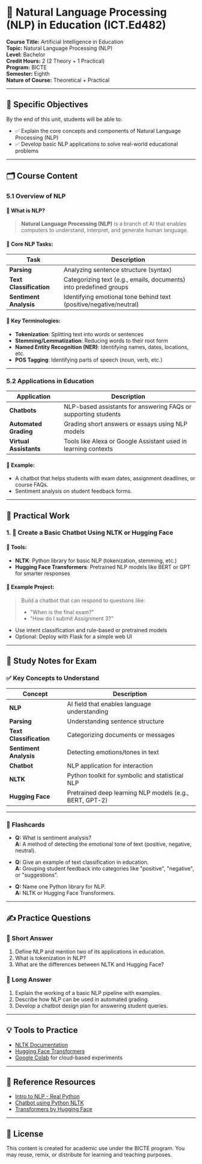 # 💬 Natural Language Processing (NLP) in Education (ICT.Ed482)

**Course Title:** Artificial Intelligence in Education  
**Topic:** Natural Language Processing (NLP)  
**Level:** Bachelor  
**Credit Hours:** 2 (2 Theory + 1 Practical)  
**Program:** BICTE  
**Semester:** Eighth  
**Nature of Course:** Theoretical + Practical  

---

## 🎯 Specific Objectives

By the end of this unit, students will be able to:

- ✅ Explain the core concepts and components of Natural Language Processing (NLP)  
- ✅ Develop basic NLP applications to solve real-world educational problems

---

## 🗂️ Course Content

### 5.1 Overview of NLP

#### 🔸 What is NLP?

> **Natural Language Processing (NLP)** is a branch of AI that enables computers to understand, interpret, and generate human language.

#### 🔸 Core NLP Tasks:

| Task                | Description |
|---------------------|-------------|
| **Parsing**         | Analyzing sentence structure (syntax) |
| **Text Classification** | Categorizing text (e.g., emails, documents) into predefined groups |
| **Sentiment Analysis** | Identifying emotional tone behind text (positive/negative/neutral) |

#### 🔸 Key Terminologies:
- **Tokenization**: Splitting text into words or sentences  
- **Stemming/Lemmatization**: Reducing words to their root form  
- **Named Entity Recognition (NER)**: Identifying names, dates, locations, etc.  
- **POS Tagging**: Identifying parts of speech (noun, verb, etc.)

---

### 5.2 Applications in Education

| Application         | Description |
|---------------------|-------------|
| **Chatbots**        | NLP-based assistants for answering FAQs or supporting students |
| **Automated Grading** | Grading short answers or essays using NLP models |
| **Virtual Assistants** | Tools like Alexa or Google Assistant used in learning contexts |

#### 🔸 Example:
- A chatbot that helps students with exam dates, assignment deadlines, or course FAQs.
- Sentiment analysis on student feedback forms.

---

## 🧪 Practical Work

### 1. 🤖 Create a Basic Chatbot Using NLTK or Hugging Face

#### 📌 Tools:
- **NLTK**: Python library for basic NLP (tokenization, stemming, etc.)
- **Hugging Face Transformers**: Pretrained NLP models like BERT or GPT for smarter responses

#### 📌 Example Project:
> Build a chatbot that can respond to questions like:
> - "When is the final exam?"
> - "How do I submit Assignment 3?"

- Use intent classification and rule-based or pretrained models
- Optional: Deploy with Flask for a simple web UI

---

## 📝 Study Notes for Exam

### ✅ Key Concepts to Understand

| Concept               | Description |
|------------------------|-------------|
| **NLP**               | AI field that enables language understanding |
| **Parsing**           | Understanding sentence structure |
| **Text Classification** | Categorizing documents or messages |
| **Sentiment Analysis** | Detecting emotions/tones in text |
| **Chatbot**           | NLP application for interaction |
| **NLTK**              | Python toolkit for symbolic and statistical NLP |
| **Hugging Face**      | Pretrained deep learning NLP models (e.g., BERT, GPT-2) |

---

### 🔑 Flashcards

- **Q:** What is sentiment analysis?  
  **A:** A method of detecting the emotional tone of text (positive, negative, neutral).

- **Q:** Give an example of text classification in education.  
  **A:** Grouping student feedback into categories like "positive", "negative", or "suggestions".

- **Q:** Name one Python library for NLP.  
  **A:** NLTK or Hugging Face Transformers.

---

## ✍️ Practice Questions

### 📌 Short Answer

1. Define NLP and mention two of its applications in education.  
2. What is tokenization in NLP?  
3. What are the differences between NLTK and Hugging Face?

### 📌 Long Answer

1. Explain the working of a basic NLP pipeline with examples.  
2. Describe how NLP can be used in automated grading.  
3. Develop a chatbot design plan for answering student queries.

---

## 💡 Tools to Practice

- [NLTK Documentation](https://www.nltk.org/)
- [Hugging Face Transformers](https://huggingface.co/transformers/)
- [Google Colab](https://colab.research.google.com/) for cloud-based experiments

---

## 📎 Reference Resources

- [Intro to NLP - Real Python](https://realpython.com/natural-language-processing-spacy-python/)
- [Chatbot using Python NLTK](https://www.geeksforgeeks.org/chatbot-using-natural-language-processing/)
- [Transformers by Hugging Face](https://huggingface.co/transformers/)

---

## 📄 License

This content is created for academic use under the BICTE program. You may reuse, remix, or distribute for learning and teaching purposes.
